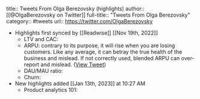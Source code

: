 title:: Tweets From Olga Berezovsky (highlights)
author:: [[@OlgaBerezovsky on Twitter]]
full-title:: "Tweets From Olga Berezovsky"
category:: #tweets
url:: https://twitter.com/OlgaBerezovsky

- Highlights first synced by [[Readwise]] [[Nov 19th, 2022]]
	- LTV and CAC:
	- ARPU: contrary to its purpose, it will rise when you are losing customers. Like any average, it can betray the true health of the business and mislead. If not correctly used, blended ARPU can over-report and mislead. ([View Tweet](https://twitter.com/OlgaBerezovsky/status/1575103299228794880))
	- DAU/MAU ratio:
	- Churn:
- New highlights added [[Jan 13th, 2023]] at 10:27 AM
	- Product analytics 101: